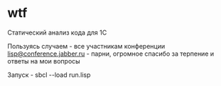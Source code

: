 wtf
===

Статический анализ кода для 1С


Пользуясь случаем - все участникам конференции lisp@conference.jabber.ru - парни, огромное спасибо за терпение и ответы на мои вопросы



Запуск - sbcl --load run.lisp

